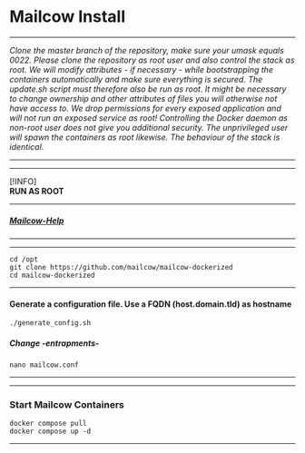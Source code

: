 # Mailcow Install
*****
*Clone the master branch of the repository, make sure your umask equals 0022. Please clone the repository as root user and also control the stack as root. We will modify attributes - if necessary - while bootstrapping the containers automatically and make sure everything is secured. The update.sh script must therefore also be run as root. It might be necessary to change ownership and other attributes of files you will otherwise not have access to. We drop permissions for every exposed application and will not run an exposed service as root! Controlling the Docker daemon as non-root user does not give you additional security. The unprivileged user will spawn the containers as root likewise. The behaviour of the stack is identical.*
*****
*****
[!INFO]  
**RUN AS ROOT**
*****
##### [Mailcow-Help](https://docs.mailcow.email/i_u_m/i_u_m_install/#check-selinux-specifics)
*****
*****
```
cd /opt
git clone https://github.com/mailcow/mailcow-dockerized
cd mailcow-dockerized
```
*****
#### Generate a configuration file. Use a FQDN (host.domain.tld) as hostname  
```
./generate_config.sh
```
##### Change -entrapments-  
```
nano mailcow.conf
```
*****
*****
### Start Mailcow Containers
```
docker compose pull
docker compose up -d
```
*****